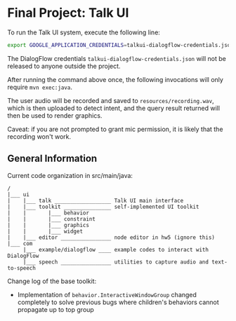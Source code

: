 # Final Project: Talk UI

To run the Talk UI system, execute the following line:

```bash
export GOOGLE_APPLICATION_CREDENTIALS=talkui-dialogflow-credentials.json; mvn clean package; mvn exec:java
```

The DialogFlow credentials `talkui-dialogflow-credentials.json` will not be released to anyone outside the project.

After running the command above once, the following invocations will only require `mvn exec:java`.

The user audio will be recorded and saved to `resources/recording.wav`, which is then uploaded to detect intent, and the query result returned will then be used to render graphics.

Caveat: if you are not prompted to grant mic permission, it is likely that the recording won't work.

## General Information

Current code organization in src/main/java:
```
/
|___ ui
|    |___ talk __________________ Talk UI main interface
|    |___ toolkit _______________ self-implemented UI toolkit
|    |       |___ behavior
|    |       |___ constraint
|    |       |___ graphics
|    |       |___ widget
|    |___ editor ________________ node editor in hw5 (ignore this)
|___ com
     |___ example/dialogflow ____ example codes to interact with DialogFlow
     |___ speech ________________ utilities to capture audio and text-to-speech
```

Change log of the base toolkit:

- Implementation of `behavior.InteractiveWindowGroup` changed completely to solve previous bugs where children's behaviors cannot propagate up to top group
